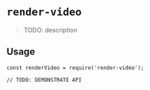 # `render-video`

> TODO: description

## Usage

```
const renderVideo = require('render-video');

// TODO: DEMONSTRATE API
```
